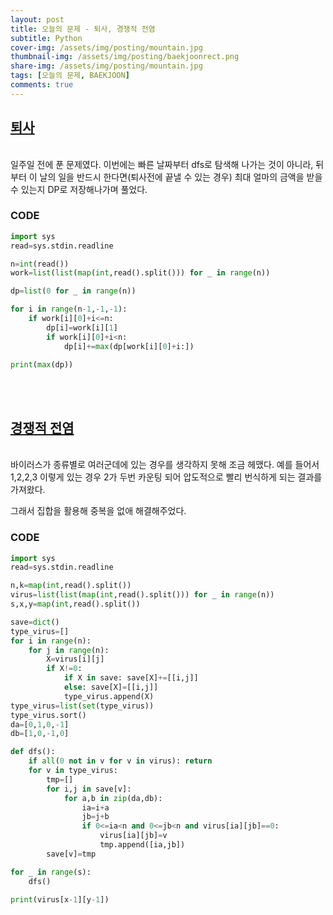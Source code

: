 ```yaml
---
layout: post
title: 오늘의 문제 - 퇴사, 경쟁적 전염
subtitle: Python
cover-img: /assets/img/posting/mountain.jpg
thumbnail-img: /assets/img/posting/baekjoonrect.png
share-img: /assets/img/posting/mountain.jpg
tags: [오늘의 문제, BAEKJOON]
comments: true
---
```


## [퇴사](https://www.acmicpc.net/problem/14501)

<br>
일주일 전에 푼 문제였다. 
이번에는 빠른 날짜부터 dfs로 탐색해 나가는 것이 아니라, 
뒤 부터 이 날의 일을 반드시 한다면(퇴사전에 끝낼 수 있는 경우) 최대 얼마의 금액을 받을 수 있는지 DP로 저장해나가며 풀었다.
<br>

### CODE

```python
import sys
read=sys.stdin.readline

n=int(read())
work=list(list(map(int,read().split())) for _ in range(n))

dp=list(0 for _ in range(n))

for i in range(n-1,-1,-1):
    if work[i][0]+i<=n:
        dp[i]=work[i][1]
        if work[i][0]+i<n:
            dp[i]+=max(dp[work[i][0]+i:])

print(max(dp))
```

<br>
<br>

## [경쟁적 전염](https://www.acmicpc.net/problem/18405)

<br>
바이러스가 종류별로 여러군데에 있는 경우를 생각하지 못해 조금 헤맸다. 예를 들어서 1,2,2,3 이렇게 있는 경우 2가 두번 카운팅 되어 압도적으로 빨리 번식하게 되는 결과를 가져왔다.

그래서 집합을 활용해 중복을 없애 해결해주었다.
<br>

### CODE

```python
import sys
read=sys.stdin.readline

n,k=map(int,read().split())
virus=list(list(map(int,read().split())) for _ in range(n))
s,x,y=map(int,read().split())

save=dict()
type_virus=[]
for i in range(n):
    for j in range(n):
        X=virus[i][j]
        if X!=0:
            if X in save: save[X]+=[[i,j]]
            else: save[X]=[[i,j]]
            type_virus.append(X)
type_virus=list(set(type_virus))
type_virus.sort()
da=[0,1,0,-1]
db=[1,0,-1,0]

def dfs():
    if all(0 not in v for v in virus): return
    for v in type_virus:
        tmp=[]
        for i,j in save[v]:
            for a,b in zip(da,db):
                ia=i+a
                jb=j+b
                if 0<=ia<n and 0<=jb<n and virus[ia][jb]==0:
                    virus[ia][jb]=v
                    tmp.append([ia,jb])
        save[v]=tmp

for _ in range(s):
    dfs()

print(virus[x-1][y-1])
```

<br>
